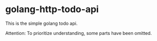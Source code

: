 # golang-http-todo-api
This is the simple golang todo api.

Attention: To prioritize understanding, some parts have been omitted.

